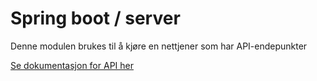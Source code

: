 # Spring boot / server

Denne modulen brukes til å kjøre en nettjener som har API-endepunkter

[Se dokumentasjon for API her](docs/release3/API.md)
